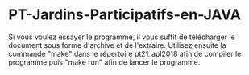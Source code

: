# PT-Jardins-Participatifs-en-JAVA
Si vous voulez essayer le programme, il vous suffit de télécharger le document sous forme d'archive et de l'extraire. Utilisez ensuite la commande "make" dans le répertoire pt21_apl2018 afin de compiler le programme puis "make run" afin de lancer le programme.
